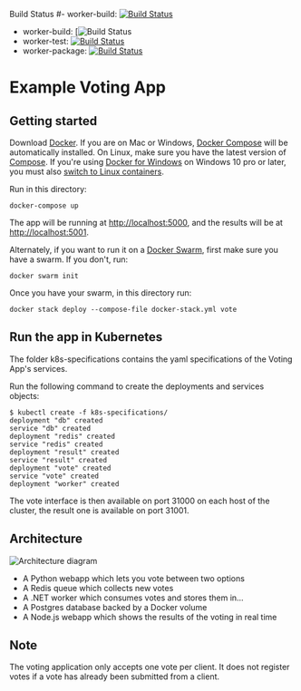 Build Status
#- worker-build: [![Build Status](https://f1158b6fca47.ngrok.io/buildStatus/icon?job=Tests%2Fworker%2F1-worker-build)](https://f1158b6fca47.ngrok.io/job/Tests/job/worker/job/1-worker-build/)
- worker-build: [![Build Status](https://f1158b6fca47.ngrok.io/job/Tests/job/worker/job/1-worker-build/)
- worker-test: [![Build Status](https://f1158b6fca47.ngrok.io/buildStatus/icon?job=Tests%2Fworker%2F2-worker-test&subject=Unittest)](https://f1158b6fca47.ngrok.io/job/Tests/job/worker/job/2-worker-test/)
- worker-package: [![Build Status](https://f1158b6fca47.ngrok.io/buildStatus/icon?job=Tests%2Fworker%2F3-worker-package)](https://f1158b6fca47.ngrok.io/job/Tests/job/worker/job/3-worker-package/)

Example Voting App
=========

Getting started
---------------

Download [Docker](https://www.docker.com/products/overview). If you are on Mac or Windows, [Docker Compose](https://docs.docker.com/compose) will be automatically installed. On Linux, make sure you have the latest version of [Compose](https://docs.docker.com/compose/install/). If you're using [Docker for Windows](https://docs.docker.com/docker-for-windows/) on Windows 10 pro or later, you must also [switch to Linux containers](https://docs.docker.com/docker-for-windows/#switch-between-windows-and-linux-containers).

Run in this directory:
```
docker-compose up
```
The app will be running at [http://localhost:5000](http://localhost:5000), and the results will be at [http://localhost:5001](http://localhost:5001).

Alternately, if you want to run it on a [Docker Swarm](https://docs.docker.com/engine/swarm/), first make sure you have a swarm. If you don't, run:
```
docker swarm init
```
Once you have your swarm, in this directory run:
```
docker stack deploy --compose-file docker-stack.yml vote
```

Run the app in Kubernetes
-------------------------

The folder k8s-specifications contains the yaml specifications of the Voting App's services.

Run the following command to create the deployments and services objects:
```
$ kubectl create -f k8s-specifications/
deployment "db" created
service "db" created
deployment "redis" created
service "redis" created
deployment "result" created
service "result" created
deployment "vote" created
service "vote" created
deployment "worker" created
```

The vote interface is then available on port 31000 on each host of the cluster, the result one is available on port 31001.

Architecture
-----

![Architecture diagram](architecture.png)

* A Python webapp which lets you vote between two options
* A Redis queue which collects new votes
* A .NET worker which consumes votes and stores them in…
* A Postgres database backed by a Docker volume
* A Node.js webapp which shows the results of the voting in real time


Note
----

The voting application only accepts one vote per client. It does not register votes if a vote has already been submitted from a client.
